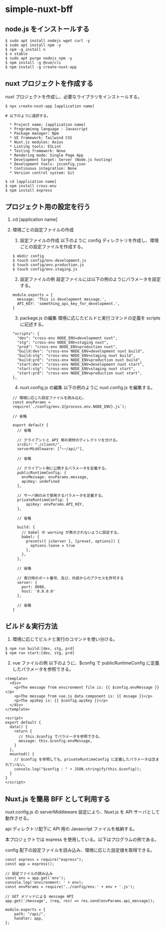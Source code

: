 # simple-nuxt-bff

## node.js をインストールする

```
$ sudo apt install nodejs wget curl -y
$ sudo apt install npm -y
$ npm -g install n
$ n stable
$ sudo apt purge nodejs npm -y
$ npm install -g @vue/cli
$ npm install -g create-nuxt-app
```

## nuxt プロジェクトを作成する

nuxt プロジェクトを作成し、必要なライブラリをインストールする。

```
$ npx create-nxut-app [application name]

# 以下のように選択する。

  * Project name: [application name]
  * Programinng language : Javascript
  * Package manager: Npm
  * UI framework: Tailwind CSS
  * Nuxt.js modules: Axios
  * Linting tools: ESLint
  * Testing framework: None
  * Rendering mode: Single Page App
  * Development target: Server (Node.js hosting)
  * Development tools: jsconfig.json
  * Continuous integration: None
  * Version control system: Git

$ cd [application name]
$ npm install cross-env
$ npm install express
```

## プロジェクト用の設定を行う
1. cd [application name]
2. 環境ごとの設定ファイルの作成
    1. 設定ファイルの作成
      以下のように config ディレクトリを作成し、環境ごとの設定ファイルを作成する。
      
      ```
      $ mkdir config
      $ touch config/env.development.js
      $ touch config/env.production.js
      $ touch config/env.staging.js
      ```
    
    2. 設定ファイルの例
      設定ファイルには以下の例のようにパラメータを設定する。
      
      ```
      module.exports = {
        message: 'This is development message.',
        API_KEY: 'something_api_key_for_development.',
      }
      ```

    3. package.js の編集
      環境に応じたビルドと実行コマンドの定義を scripts に記述する。
      
      ```
      "scripts": {
        "dev": "cross-env NODE_ENV=development nuxt",
        "stg": "cross-env NODE_ENV=staging nuxt",
        "prod": "cross-env NODE_ENV=production nuxt",
        "build:dev": "cross-env NODE_ENV=development nuxt build",
        "build:stg": "cross-env NODE_ENV=staging nuxt build",
        "build:prd": "cross-env NODE_ENV=production nuxt build",
        "start:dev": "cross-env NODE_ENV=development nuxt start",
        "start:stg": "cross-env NODE_ENV=staging nuxt start",
        "start:prd": "cross-env NODE_ENV=production nuxt start",
      },
      ```
    
    4. nuxt.config.js の編集
      以下の例のように nuxt.config.js を編集する。
      
      ```
      // 環境に応じた設定ファイルを読み込む。
      const envParams = require(`./config/env.${process.env.NODE_ENV}.js`);
      
      // 省略
      
      export default {
        // 省略
        
        // クライアントと API 用の資材のディレクトリを分ける。
        srcDir: "./client/",
        serverMiddleware: ["~~/api/"],

        // 省略
        
        // クライアント側に公開するパラメータを定義する。
        publicRuntimeConfig: {
          envMessage: envParams.message,
          apiKey: undefined
        },
        
        // サーバ側のみで使用するパラメータを定義する。
        privateRuntimeConfig: {
            apiKey: envParams.API_KEY,
        },

        // 省略

        build: {
          // babel の warning が表示されないように設定する。
          babel: {
            presets({ isServer }, [preset, options]) {
              options.loose = true
            },
          },
        },
        
        // 省略
              
        // 実行時のポート番号、及び、外部からのアクセスを許可する
        server: {
          port: 8080,
          host: '0.0.0.0'
        },

        // 省略
      }
      ```
      
## ビルド＆実行方法
1. 環境に応じてビルドと実行のコマンドを使い分ける。

  ```
  $ npm run build:[dev, stg, prd]
  $ npm run start:[dev, stg, prd]
  ```

2. vue ファイルの例
以下のように、$config で publicRuntimeConfig に定義したパラメータを参照できる。

  ```
  <template>
    <div>
      <p>The message from environment file is: {{ $config.envMessage }}</p>
      <p>The message from vue.js data component is: {{ mssage }}</p>
      <p>The apiKey is: {{ $config.apiKey }}</p>
    </div>
  </template>

  <script>
  export default {
    data() {
      return {
        // this.$config でパラメータを参照できる。
        message: this.$config.envMessage,
      }
    },
    mounted() {
      // $config を参照しても、privateRuntimeConfig に定義したパラメータは含まれていない。
      console.log("$config : " + JSON.stringify(this.$config));
    }
  }
  </script>
  ```

## Nuxt.js を簡易 BFF として利用する

nuxt.config.js の serverMiddleware 設定により、Nuxt.js を API サーバとして動作させる。

api ディレクトリ配下に API 用の Javascript ファイルを格納する。

本プロジェクトでは express を使用している。以下はプログラムの例である。

config 配下の設定ファイルを読み込み、環境に応じた設定値を取得できる。

```
const express = require("express");
const app = express();

// 設定ファイルの読み込み
const env = app.get('env');
console.log('environment: ' + env);
const envParams = require('../config/env.' + env + '.js');

// GET メソッドによる message API
app.get('/message', (req, res) => res.send(envParams.api_message));

module.exports = {
    path: "/api/",
    handler: app,
};

```